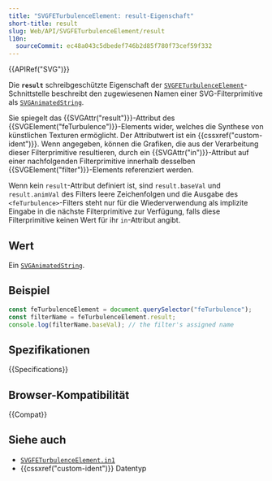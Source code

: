 ```yaml
---
title: "SVGFETurbulenceElement: result-Eigenschaft"
short-title: result
slug: Web/API/SVGFETurbulenceElement/result
l10n:
  sourceCommit: ec48a043c5dbedef746b2d85f780f73cef59f332
---
```


{{APIRef("SVG")}}

Die **`result`** schreibgeschützte Eigenschaft der [`SVGFETurbulenceElement`](/de/docs/Web/API/SVGFETurbulenceElement)-Schnittstelle beschreibt den zugewiesenen Namen einer SVG-Filterprimitive als [`SVGAnimatedString`](/de/docs/Web/API/SVGAnimatedString).

Sie spiegelt das {{SVGAttr("result")}}-Attribut des {{SVGElement("feTurbulence")}}-Elements wider, welches die Synthese von künstlichen Texturen ermöglicht. Der Attributwert ist ein {{cssxref("custom-ident")}}. Wenn angegeben, können die Grafiken, die aus der Verarbeitung dieser Filterprimitive resultieren, durch ein {{SVGAttr("in")}}-Attribut auf einer nachfolgenden Filterprimitive innerhalb desselben {{SVGElement("filter")}}-Elements referenziert werden.

Wenn kein `result`-Attribut definiert ist, sind `result.baseVal` und `result.animVal` des Filters leere Zeichenfolgen und die Ausgabe des `<feTurbulence>`-Filters steht nur für die Wiederverwendung als implizite Eingabe in die nächste Filterprimitive zur Verfügung, falls diese Filterprimitive keinen Wert für ihr `in`-Attribut angibt.

## Wert

Ein [`SVGAnimatedString`](/de/docs/Web/API/SVGAnimatedString).

## Beispiel

```js
const feTurbulenceElement = document.querySelector("feTurbulence");
const filterName = feTurbulenceElement.result;
console.log(filterName.baseVal); // the filter's assigned name
```

## Spezifikationen

{{Specifications}}

## Browser-Kompatibilität

{{Compat}}

## Siehe auch

- [`SVGFETurbulenceElement.in1`](/de/docs/Web/API/SVGFETurbulenceElement/in1)
- {{cssxref("custom-ident")}} Datentyp
